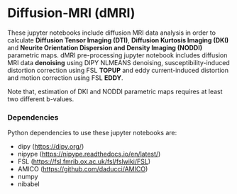 # Diffusion-MRI (dMRI)
These jupyter notebooks include diffusion MRI data analysis in order to calculate __Diffusion Tensor Imaging (DTI)__, __Diffusion Kurtosis Imaging (DKI)__ and __Neurite Orientation Dispersion and Density Imaging (NODDI)__ parametric maps.
dMRI pre-processing jupyter notebook includes diffusion MRI data __denoising__ using DIPY NLMEANS denoising, susceptibility-induced distortion correction using FSL __TOPUP__ and eddy current-induced distortion and motion correction using FSL __EDDY__.

Note that, estimation of DKI and NODDI parametric maps requires at least two different b-values. 

### Dependencies
Python dependencies to use these jupyter notebooks are:
* dipy (https://dipy.org/)
* nipype (https://nipype.readthedocs.io/en/latest/)
* FSL (https://fsl.fmrib.ox.ac.uk/fsl/fslwiki/FSL)
* AMICO (https://github.com/daducci/AMICO)
* numpy
* nibabel
